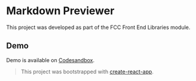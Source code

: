 # Markdown Previewer

This project was developed as part of the FCC Front End Libraries module. 

## Demo

Demo is available on [Codesandbox](https://codesandbox.io/s/markdown-previewer-3wboh).

> This project was bootstrapped with [create-react-app](https://create-react-app.dev/docs/getting-started/).
